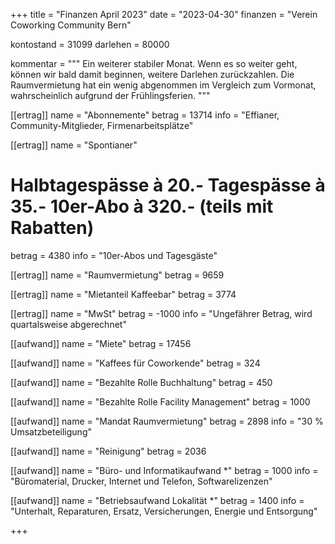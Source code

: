+++
title = "Finanzen April 2023"
date = "2023-04-30"
finanzen = "Verein Coworking Community Bern"

kontostand = 31099
darlehen = 80000

kommentar = """
Ein weiterer stabiler Monat. Wenn es so weiter geht, können wir bald damit beginnen, weitere Darlehen zurückzahlen. 
Die Raumvermietung hat ein wenig abgenommen im Vergleich zum Vormonat, wahrscheinlich aufgrund der Frühlingsferien.
"""

[[ertrag]]
name = "Abonnemente"
betrag = 13714
info = "Effianer, Community-Mitglieder, Firmenarbeitsplätze"

[[ertrag]]
name = "Spontianer"
#  Halbtagespässe à 20.-   Tagespässe à 35.-   10er-Abo à 320.-  (teils mit Rabatten)
betrag = 4380 
info = "10er-Abos und Tagesgäste"

[[ertrag]]
name = "Raumvermietung"
betrag = 9659

[[ertrag]]
name = "Mietanteil Kaffeebar"
betrag = 3774

[[ertrag]]
name = "MwSt"
betrag = -1000
info = "Ungefährer Betrag, wird quartalsweise abgerechnet"


[[aufwand]]
name = "Miete"
betrag = 17456

[[aufwand]]
name = "Kaffees für Coworkende"
betrag = 324

[[aufwand]]
name = "Bezahlte Rolle Buchhaltung"
betrag = 450

[[aufwand]]
name = "Bezahlte Rolle Facility Management"
betrag = 1000

[[aufwand]]
name = "Mandat Raumvermietung"
betrag = 2898 
info = "30 % Umsatzbeteiligung"

[[aufwand]]
name = "Reinigung"
betrag = 2036

[[aufwand]]
name = "Büro- und Informatikaufwand *"
betrag = 1000
info = "Büromaterial, Drucker, Internet und Telefon, Softwarelizenzen"

[[aufwand]]
name = "Betriebsaufwand Lokalität *"
betrag = 1400
info = "Unterhalt, Reparaturen, Ersatz, Versicherungen, Energie und Entsorgung"

+++
